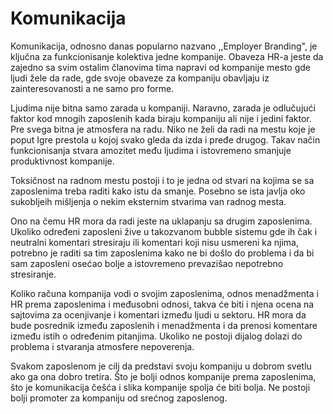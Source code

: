 # Komunikacija

Komunikacija, odnosno danas popularno nazvano ,,Employer Branding", je ključna za funkcionisanje kolektiva jedne kompanije. Obaveza HR-a jeste da zajedno sa svim ostalim članovima tima napravi od kompanije mesto gde ljudi žele da rade, gde svoje obaveze za kompaniju obavljaju iz zainteresovanosti a ne samo pro forme. 

Ljudima nije bitna samo zarada u kompaniji. Naravno, zarada je odlučujući faktor kod mnogih zaposlenih kada biraju kompaniju ali nije i jedini faktor. Pre svega bitna je atmosfera na radu. Niko ne želi da radi na mestu koje je poput Igre prestola u kojoj svako gleda da izda i pređe drugog. Takav način funkcionisanja stvara amozitet među ljudima i istovremeno smanjuje produktivnost kompanije. 

Toksičnost na radnom mestu postoji i to je jedna od stvari na kojima se sa zaposlenima treba raditi kako istu da smanje. Posebno se ista javlja oko sukobljeih mišljenja o nekim eksternim stvarima van radnog mesta. 

Ono na čemu HR mora da radi jeste na uklapanju sa drugim zaposlenima. Ukoliko određeni zaposleni žive u takozvanom bubble sistemu gde ih čak i neutralni komentari stresiraju ili komentari koji nisu usmereni ka njima, potrebno je raditi sa tim zaposlenima kako ne bi došlo do problema i da bi sam zaposleni osećao bolje a istovremeno prevazišao nepotrebno stresiranje.

Koliko računa kompanija vodi o svojim zaposlenima, odnos menadžmenta i HR prema zaposlenima i međusobni odnosi, takva će biti i njena ocena na sajtovima za ocenjivanje i komentari između ljudi u sektoru. HR mora da bude posrednik između zaposlenih i menadžmenta i da prenosi komentare između istih o određenim pitanjima. Ukoliko ne postoji dijalog dolazi do problema i stvaranja atmosfere nepoverenja. 

Svakom zaposlenom je cilj da predstavi svoju kompaniju u dobrom svetlu ako ga ona dobro tretira. Što je bolji odnos kompanije prema zaposlenima, što je komunikacija češća i slika kompanije spolja će biti bolja. Ne postoji bolji promoter za kompaniju od srećnog zaposlenog. 

